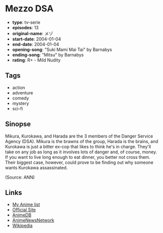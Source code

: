 # Mezzo DSA

-   **type**: tv-serie
-   **episodes**: 13
-   **original-name**: メゾ
-   **start-date**: 2004-01-04
-   **end-date**: 2004-01-04
-   **opening-song**: "Suki Mami Mai Tai" by Barnabys
-   **ending-song**: "Mitsu" by Barnabys
-   **rating**: R+ - Mild Nudity

## Tags

-   action
-   adventure
-   comedy
-   mystery
-   sci-fi

## Sinopse

Mikura, Kurokawa, and Harada are the 3 members of the Danger Service Agency (DSA). Mikura is the brawns of the group, Harada is the brains, and Kurokawa is just a bitter ex-cop that likes to think he's in charge. They'll take on any job as long as it involves lots of danger and, of course, money. If you want to live long enough to eat dinner, you better not cross them. Their biggest case, however, could prove to be finding out why someone wants Kurokawa assassinated.

(Source: ANN)

## Links

-   [My Anime list](https://myanimelist.net/anime/222/Mezzo_DSA)
-   [Official Site](http://www.a-rms.co.jp/works/mezzo.html)
-   [AnimeDB](http://anidb.info/perl-bin/animedb.pl?show=anime&aid=998)
-   [AnimeNewsNetwork](http://www.animenewsnetwork.com/encyclopedia/anime.php?id=3059)
-   [Wikipedia](http://en.wikipedia.org/wiki/Mezzo_DSA)

